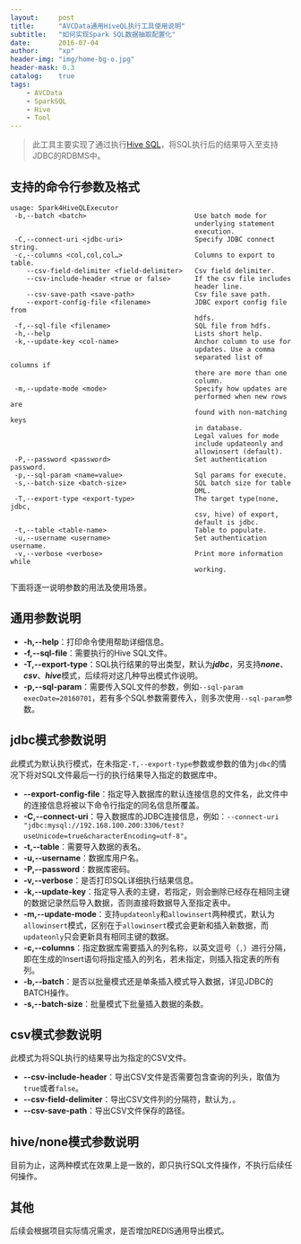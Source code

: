 ```yaml
---
layout:     post
title:      "AVCData通用HiveQL执行工具使用说明"
subtitle:   "如何实现Spark SQL数据抽取配置化"
date:       2016-07-04
author:     "xp"
header-img: "img/home-bg-o.jpg"
header-mask: 0.3
catalog:    true
tags:
    - AVCData
    - SparkSQL
    - Hive
    - Tool
---
```


> 此工具主要实现了通过执行[Hive SQL](http://hive.apache.org)，将SQL执行后的结果导入至支持JDBC的RDBMS中。


## 支持的命令行参数及格式
```
usage: Spark4HiveQLExecutor
 -b,--batch <batch>                           Use batch mode for
                                              underlying statement
                                              execution.
 -C,--connect-uri <jdbc-uri>                  Specify JDBC connect string.
 -c,--columns <col,col,col…>                  Columns to export to table.
    --csv-field-delimiter <field-delimiter>   Csv field delimiter.
    --csv-include-header <true or false>      If the csv file includes
                                              header line.
    --csv-save-path <save-path>               Csv file save path.
    --export-config-file <filename>           JDBC export config file from
                                              hdfs.
 -f,--sql-file <filename>                     SQL file from hdfs.
 -h,--help                                    Lists short help.
 -k,--update-key <col-name>                   Anchor column to use for
                                              updates. Use a comma
                                              separated list of columns if
                                              there are more than one
                                              column.
 -m,--update-mode <mode>                      Specify how updates are
                                              performed when new rows are
                                              found with non-matching keys
                                              in database.
                                              Legal values for mode
                                              include updateonly and
                                              allowinsert (default).
 -P,--password <password>                     Set authentication password.
 -p,--sql-param <name=value>                  Sql params for execute.
 -s,--batch-size <batch-size>                 SQL batch size for table
                                              DML.
 -T,--export-type <export-type>               The target type(none, jdbc,
                                              csv, hive) of export,
                                              default is jdbc.
 -t,--table <table-name>                      Table to populate.
 -u,--username <username>                     Set authentication username.
 -v,--verbose <verbose>                       Print more information while
                                              working.
```

下面将逐一说明参数的用法及使用场景。

## 通用参数说明
- **-h,--help**：打印命令使用帮助详细信息。
- **-f,--sql-file**：需要执行的Hive SQL文件。
- **-T,--export-type**：SQL执行结果的导出类型，默认为***jdbc***，另支持***none***、***csv***、***hive***模式，后续将对这几种导出模式作说明。
- **-p,--sql-param**：需要传入SQL文件的参数，例如`--sql-param execDate=20160701`，若有多个SQL参数需要传入，则多次使用`--sql-param`参数。


## jdbc模式参数说明
此模式为默认执行模式，在未指定`-T,--export-type`参数或参数的值为`jdbc`的情况下将对SQL文件最后一行的执行结果导入指定的数据库中。

- **--export-config-file**：指定导入数据库的默认连接信息的文件名，此文件中的连接信息将被以下命令行指定的同名信息所覆盖。
- **-C,--connect-uri**：导入数据库的JDBC连接信息，例如：`--connect-uri "jdbc:mysql://192.168.100.200:3306/test?useUnicode=true&characterEncoding=utf-8"`。
- **-t,--table**：需要导入数据的表名。
- **-u,--username**：数据库用户名。
- **-P,--password**：数据库密码。
- **-v,--verbose**：是否打印SQL详细执行结果信息。
- **-k,--update-key**：指定导入表的主键，若指定，则会删除已经存在相同主键的数据记录然后导入数据，否则直接将数据导入至指定表中。
- **-m,--update-mode**：支持`updateonly`和`allowinsert`两种模式，默认为`allowinsert`模式，区别在于`allowinsert`模式会更新和插入新数据，而`updateonly`只会更新具有相同主键的数据。
- **-c,--columns**：指定数据库需要插入的列名称，以英文逗号（`,`）进行分隔，即在生成的Insert语句将指定插入的列名，若未指定，则插入指定表的所有列。
- **-b,--batch**：是否以批量模式还是单条插入模式导入数据，详见JDBC的BATCH操作。
- **-s,--batch-size**：批量模式下批量插入数据的条数。


## csv模式参数说明
此模式为将SQL执行的结果导出为指定的CSV文件。

- **--csv-include-header**：导出CSV文件是否需要包含查询的列头，取值为`true`或者`false`。
- **--csv-field-delimiter**：导出CSV文件列的分隔符，默认为`,`。
- **--csv-save-path**：导出CSV文件保存的路径。


## hive/none模式参数说明
目前为止，这两种模式在效果上是一致的，即只执行SQL文件操作，不执行后续任何操作。

## 其他
后续会根据项目实际情况需求，是否增加REDIS通用导出模式。